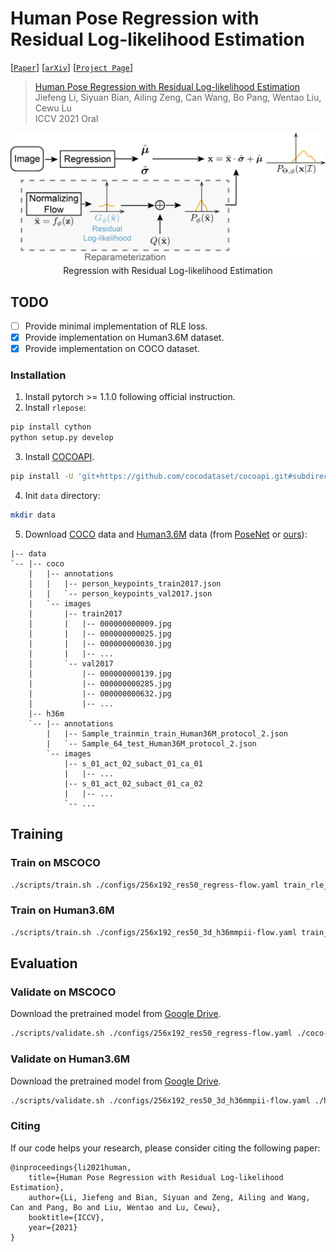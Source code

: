 # Human Pose Regression with Residual Log-likelihood Estimation

[[`Paper`](https://jeffli.site/res-loglikelihood-regression/resources/ICCV21-RLE.pdf)]
[[`arXiv`](https://arxiv.org/abs/2107.11291)]
[[`Project Page`](https://jeffli.site/res-loglikelihood-regression/)]

> [Human Pose Regression with Residual Log-likelihood Estimation](https://jeffli.site/res-loglikelihood-regression/resources/ICCV21-RLE.pdf)  
> Jiefeng Li, Siyuan Bian, Ailing Zeng, Can Wang, Bo Pang, Wentao Liu, Cewu Lu  
> ICCV 2021 Oral  

<div align="center">
    <img src="assets/rle.jpg", width="600" alt><br>
    Regression with Residual Log-likelihood Estimation
</div>

## TODO
- [ ] Provide minimal implementation of RLE loss.
- [x] Provide implementation on Human3.6M dataset.
- [x] Provide implementation on COCO dataset.

### Installation
1. Install pytorch >= 1.1.0 following official instruction.
2. Install `rlepose`:
``` bash
pip install cython
python setup.py develop
```
3. Install [COCOAPI](https://github.com/cocodataset/cocoapi).
``` bash
pip install -U 'git+https://github.com/cocodataset/cocoapi.git#subdirectory=PythonAPI'
```
4. Init `data` directory:
``` bash
mkdir data
```
5. Download [COCO](https://cocodataset.org/#download) data and [Human3.6M](https://drive.google.com/drive/folders/1kgVH-GugrLoc9XyvP6nRoaFpw3TmM5xK) data (from [PoseNet](https://github.com/mks0601/3DMPPE_POSENET_RELEASE) or [ours](https://drive.google.com/file/d/1jh_nnQo2wMFCffGCn8Xh3xvlCVgBuWPZ/view?usp=sharing)):
```
|-- data
`-- |-- coco
    |   |-- annotations
    |   |   |-- person_keypoints_train2017.json
    |   |   `-- person_keypoints_val2017.json
    |   `-- images
    |       |-- train2017
    |       |   |-- 000000000009.jpg
    |       |   |-- 000000000025.jpg
    |       |   |-- 000000000030.jpg
    |       |   |-- ... 
    |       `-- val2017
    |           |-- 000000000139.jpg
    |           |-- 000000000285.jpg
    |           |-- 000000000632.jpg
    |           |-- ... 
    |-- h36m
    `-- |-- annotations
        |   |-- Sample_trainmin_train_Human36M_protocol_2.json
        |   `-- Sample_64_test_Human36M_protocol_2.json
        `-- images
            |-- s_01_act_02_subact_01_ca_01
            |   |-- ...
            |-- s_01_act_02_subact_01_ca_02
            |   |-- ...
            `-- ... 
```
## Training

### Train on MSCOCO
``` bash
./scripts/train.sh ./configs/256x192_res50_regress-flow.yaml train_rle_coco
```

### Train on Human3.6M
``` bash
./scripts/train.sh ./configs/256x192_res50_3d_h36mmpii-flow.yaml train_rle_h36m
```

## Evaluation

### Validate on MSCOCO
Download the pretrained model from [Google Drive](https://drive.google.com/file/d/1YBHqNKkxIVv8CqgDxkezC-4vyKpx-zXK/view?usp=sharing).
``` bash
./scripts/validate.sh ./configs/256x192_res50_regress-flow.yaml ./coco-laplace-rle.pth
```

### Validate on Human3.6M
Download the pretrained model from [Google Drive](https://drive.google.com/file/d/1v2ZhembnFyJ_FXGHEOCzGaM-tAVFMy7A/view?usp=sharing).
``` bash
./scripts/validate.sh ./configs/256x192_res50_3d_h36mmpii-flow.yaml ./h36m-laplace-rle.pth
```

### Citing
If our code helps your research, please consider citing the following paper:
```
@inproceedings{li2021human,
    title={Human Pose Regression with Residual Log-likelihood Estimation},
    author={Li, Jiefeng and Bian, Siyuan and Zeng, Ailing and Wang, Can and Pang, Bo and Liu, Wentao and Lu, Cewu},
    booktitle={ICCV},
    year={2021}
}
```
